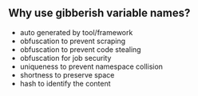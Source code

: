 <!---
### <beg-file_info>
### document_metadata:
###   - caption: "caption"
###     dmid: "uu380xcoldshalocityx"
###     date: created="2020-07-31T02:42:29"
###     last: lastmod="2020-07-31T02:42:29"
###     tags:       namingconvention,variable,programming
###     people:
###       - __people__
###     author:     created="__author__"
###     filetype:   "__filetype__"
###     lastupdate: "__lastupdate__"
###     namespace:
###       - __namespace__
###     desc: |
###         ## Overview
###         * gibberish nonsense naming conventions
###     seealso: |
###         ## See also
###         * twitter question ;; uu879evanescp1596188929 ;; https://twitter.com/DashBarkHuss/status/1281989377464336384
###     seeinstead: |
###         * __seeinstead__
### <end-file_info>
--->

## Why use gibberish variable names?
* auto generated by tool/framework
* obfuscation to prevent scraping
* obfuscation to prevent code stealing
* obfuscation for job security
* uniqueness to prevent namespace collision
* shortness to preserve space
* hash to identify the content

